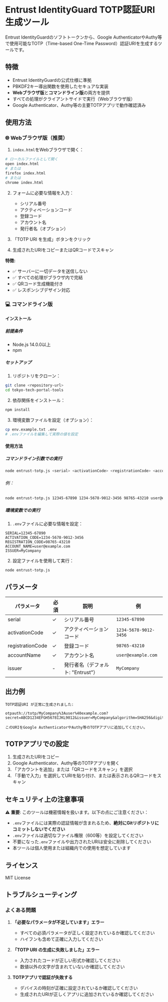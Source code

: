 # Entrust IdentityGuard TOTP認証URI生成ツール

Entrust IdentityGuardのソフトトークンから、Google AuthenticatorやAuthy等で使用可能なTOTP（Time-based One-Time Password）認証URIを生成するツールです。

## 特徴

- Entrust IdentityGuardの公式仕様に準拠
- PBKDF2キー導出関数を使用したセキュアな実装
- **Webブラウザ版**と**コマンドライン版**の両方を提供
- すべての処理がクライアントサイドで実行（Webブラウザ版）
- Google Authenticator、Authy等の主要TOTPアプリで動作確認済み

## 使用方法

### 🌐 Webブラウザ版（推奨）

1. `index.html`をWebブラウザで開く：
```bash
# ローカルファイルとして開く
open index.html
# または
firefox index.html
# または
chrome index.html
```

2. フォームに必要な情報を入力：
   - シリアル番号
   - アクティベーションコード
   - 登録コード
   - アカウント名
   - 発行者名（オプション）

3. 「TOTP URI を生成」ボタンをクリック

4. 生成されたURIをコピーまたはQRコードでスキャン

**特徴:**
- ✅ サーバーに一切データを送信しない
- ✅ すべての処理がブラウザ内で完結
- ✅ QRコード生成機能付き
- ✅ レスポンシブデザイン対応

### 💻 コマンドライン版

#### インストール

##### 前提条件

- Node.js 14.0.0以上
- npm

##### セットアップ

1. リポジトリをクローン：
```bash
git clone <repository-url>
cd tokyo-tech-portal-tools
```

2. 依存関係をインストール：
```bash
npm install
```

3. 環境変数ファイルを設定（オプション）：
```bash
cp env.example.txt .env
# .envファイルを編集して実際の値を設定
```

#### 使用方法

##### コマンドライン引数での実行

```bash
node entrust-totp.js <serial> <activationCode> <registrationCode> <accountName> [issuer]
```

###### 例：
```bash
node entrust-totp.js 12345-67890 1234-5678-9012-3456 98765-43210 user@example.com "MyCompany"
```

##### 環境変数での実行

1. `.env`ファイルに必要な情報を設定：

```env
SERIAL=12345-67890
ACTIVATION_CODE=1234-5678-9012-3456
REGISTRATION_CODE=98765-43210
ACCOUNT_NAME=user@example.com
ISSUER=MyCompany
```

2. 設定ファイルを使用して実行：

```bash
node entrust-totp.js
```

## パラメータ

| パラメータ | 必須 | 説明 | 例 |
|-----------|------|------|-----|
| serial | ✓ | シリアル番号 | `12345-67890` |
| activationCode | ✓ | アクティベーションコード | `1234-5678-9012-3456` |
| registrationCode | ✓ | 登録コード | `98765-43210` |
| accountName | ✓ | アカウント名 | `user@example.com` |
| issuer | - | 発行者名（デフォルト: "Entrust"） | `MyCompany` |

## 出力例

```
TOTP認証URI が正常に生成されました:

otpauth://totp/MyCompany%3Auser%40example.com?secret=ABCD1234EFGH5678IJKL9012&issuer=MyCompany&algorithm=SHA256&digits=6&period=30

このURIをGoogle AuthenticatorやAuthy等のTOTPアプリに追加してください。
```

## TOTPアプリでの設定

1. 生成されたURIをコピー
2. Google Authenticator、Authy等のTOTPアプリを開く
3. 「アカウントを追加」または「QRコードをスキャン」を選択
4. 「手動で入力」を選択してURIを貼り付け、または表示されるQRコードをスキャン

## セキュリティ上の注意事項

⚠️ **重要**: このツールは機密情報を扱います。以下の点にご注意ください：

- `.env`ファイルには実際の認証情報が含まれるため、**絶対にGitリポジトリにコミットしないでください**
- `.env`ファイルは適切なファイル権限（600等）を設定してください
- 不要になった`.env`ファイルや出力されたURIは安全に削除してください
- 本ツールは個人使用または組織内での使用を想定しています

## ライセンス

MIT License

## トラブルシューティング

### よくある問題

1. **「必要なパラメータが不足しています」エラー**
   - すべての必須パラメータが正しく設定されているか確認してください
   - ハイフンも含めて正確に入力してください

2. **「TOTP URI の生成に失敗しました」エラー**
   - 入力されたコードが正しい形式か確認してください
   - 数値以外の文字が含まれていないか確認してください

3. **TOTPアプリで認証が失敗する**
   - デバイスの時刻が正確に設定されているか確認してください
   - 生成されたURIが正しくアプリに追加されているか確認してください
